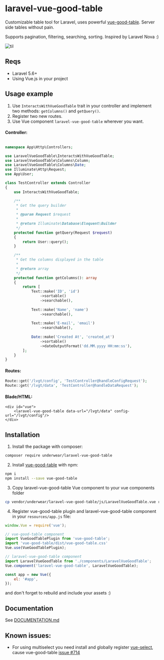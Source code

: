 # laravel-vue-good-table
Customizable table tool for Laravel, uses powerful [vue-good-table](https://xaksis.github.io/vue-good-table/). Server side tables without pain.

Supports pagination, filtering, searching, sorting. Inspired by Laravel Nova :)

![til](https://s7.gifyu.com/images/lvgt-demo.gif)

## Reqs
- Laravel 5.6+
- Using Vue.js in your project

## Usage example

1. Use `InteractsWithVueGoodTable` trait in your controller and implement two methods: `getColumns()` and `getQuery()`.
2. Register two new routes.
3. Use Vue component `laravel-vue-good-table` wherever you want.

#### Controller:
```php

namespace App\Http\Controllers;

use LaravelVueGoodTable\InteractsWithVueGoodTable;
use LaravelVueGoodTable\Columns\Column;
use LaravelVueGoodTable\Columns\Date;
use Illuminate\Http\Request;
use App\User;

class TestController extends Controller
{
    use InteractsWithVueGoodTable;

    /**
     * Get the query builder
     * 
     * @param Request $request
     *
     * @return Illuminate\Database\Eloquent\Builder
     */
    protected function getQuery(Request $request)
    {
        return User::query();
    }

    /**
     * Get the columns displayed in the table
     *
     * @return array
     */
    protected function getColumns(): array
    {
        return [
            Text::make('ID', 'id')
                ->sortable()
                ->searchable(),
                
            Text::make('Name', 'name')
                ->searchable(),
                
            Text::make('E-mail', 'email')
                ->searchable(),
                
            Date::make('Created At', 'created_at')
                ->sortable()
                ->dateOutputFormat('dd.MM.yyyy HH:mm:ss'),
        ];
    }
}
```

#### Routes:
```php
Route::get('/lvgt/config', 'TestController@handleConfigRequest');
Route::get('/lvgt/data', 'TestController@handleDataRequest');
```

#### Blade/HTML:
```blade
<div id="vue">
    <laravel-vue-good-table data-url="/lvgt/data" config-url="/lvgt/config"/>
</div>
```

## Installation

1. Install the package with composer:
```bash
composer require underwear/laravel-vue-good-table
```

2. Install [vue-good-table](https://xaksis.github.io/vue-good-table/) with npm:
```bash
npm i
npm install --save vue-good-table
```

3. Copy laravel-vue-good-table Vue component to your vue components folder
```bash
cp vendor/underwear/laravel-vue-good-table/js/LaravelVueGoodTable.vue resources/js/components/LaravelVueGoodTable.vue 
```

4. Register vue-good-table plugin and laravel-vue-good-table component in your `resources/app.js` file:
```javascript
window.Vue = require('vue');

// vue-good-table component
import VueGoodTablePlugin from 'vue-good-table';
import 'vue-good-table/dist/vue-good-table.css'
Vue.use(VueGoodTablePlugin);

// laravel-vue-good-table component
import LaravelVueGoodTable from './components/LaravelVueGoodTable';
Vue.component('laravel-vue-good-table', LaravelVueGoodTable);

const app = new Vue({
    el: '#app',
});
```

and don't forget to rebuild and include your assets :)

## Documentation
See [DOCUMENTATION.md](./DOCUMENTATION.md)

## Known issues:
- For using multiselect you need install and globally register [vue-select](https://vue-select.org/), cause vue-good-table [issue #714](https://github.com/xaksis/vue-good-table/issues/714)
